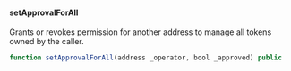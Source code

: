 #### setApprovalForAll

Grants or revokes permission for another address to manage all tokens owned by the caller.

```js
function setApprovalForAll(address _operator, bool _approved) public
``` 